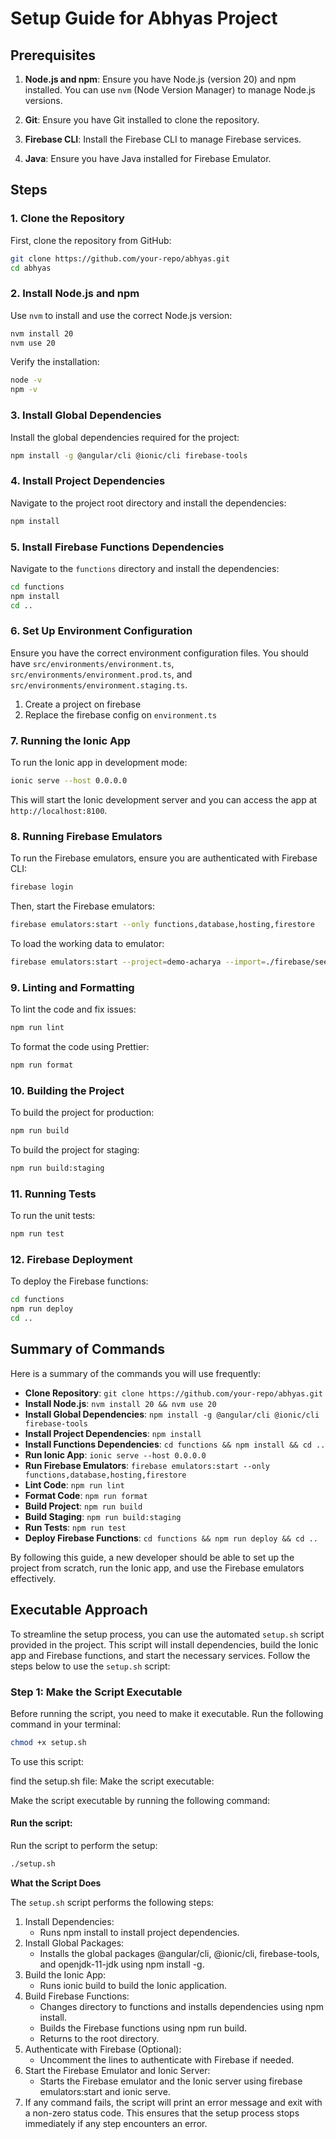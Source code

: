 # Setup Guide for Abhyas Project

## Prerequisites

1. **Node.js and npm**: Ensure you have Node.js (version 20) and npm installed. You can use `nvm` (Node Version Manager) to manage Node.js versions.

2. **Git**: Ensure you have Git installed to clone the repository.

3. **Firebase CLI**: Install the Firebase CLI to manage Firebase services.

4. **Java**: Ensure you have Java installed for Firebase Emulator.

## Steps

### 1. Clone the Repository

First, clone the repository from GitHub:

```sh
git clone https://github.com/your-repo/abhyas.git
cd abhyas
```

### 2. Install Node.js and npm

Use `nvm` to install and use the correct Node.js version:

```sh
nvm install 20
nvm use 20
```

Verify the installation:

```sh
node -v
npm -v
```

### 3. Install Global Dependencies

Install the global dependencies required for the project:

```sh
npm install -g @angular/cli @ionic/cli firebase-tools
```

### 4. Install Project Dependencies

Navigate to the project root directory and install the dependencies:

```sh
npm install
```

### 5. Install Firebase Functions Dependencies

Navigate to the `functions` directory and install the dependencies:

```sh
cd functions
npm install
cd ..
```

### 6. Set Up Environment Configuration

Ensure you have the correct environment configuration files. You should have `src/environments/environment.ts`, `src/environments/environment.prod.ts`, and `src/environments/environment.staging.ts`.

1. Create a project on firebase
2. Replace the firebase config on `environment.ts`

### 7. Running the Ionic App

To run the Ionic app in development mode:

```sh
ionic serve --host 0.0.0.0
```

This will start the Ionic development server and you can access the app at `http://localhost:8100`.

### 8. Running Firebase Emulators

To run the Firebase emulators, ensure you are authenticated with Firebase CLI:

```sh
firebase login
```

Then, start the Firebase emulators:

```sh
firebase emulators:start --only functions,database,hosting,firestore
```

To load the working data to emulator:

```sh
firebase emulators:start --project=demo-acharya --import=./firebase/seeds --export-on-exit=./firebase/seeds
```

### 9. Linting and Formatting

To lint the code and fix issues:

```sh
npm run lint
```

To format the code using Prettier:

```sh
npm run format
```

### 10. Building the Project

To build the project for production:

```sh
npm run build
```

To build the project for staging:

```sh
npm run build:staging
```

### 11. Running Tests

To run the unit tests:

```sh
npm run test
```

### 12. Firebase Deployment

To deploy the Firebase functions:

```sh
cd functions
npm run deploy
cd ..
```

## Summary of Commands

Here is a summary of the commands you will use frequently:

- **Clone Repository**: `git clone https://github.com/your-repo/abhyas.git`
- **Install Node.js**: `nvm install 20 && nvm use 20`
- **Install Global Dependencies**: `npm install -g @angular/cli @ionic/cli firebase-tools`
- **Install Project Dependencies**: `npm install`
- **Install Functions Dependencies**: `cd functions && npm install && cd ..`
- **Run Ionic App**: `ionic serve --host 0.0.0.0`
- **Run Firebase Emulators**: `firebase emulators:start --only functions,database,hosting,firestore`
- **Lint Code**: `npm run lint`
- **Format Code**: `npm run format`
- **Build Project**: `npm run build`
- **Build Staging**: `npm run build:staging`
- **Run Tests**: `npm run test`
- **Deploy Firebase Functions**: `cd functions && npm run deploy && cd ..`

By following this guide, a new developer should be able to set up the project from scratch, run the Ionic app, and use the Firebase emulators effectively.

## Executable Approach

To streamline the setup process, you can use the automated `setup.sh` script provided in the project. This script will install dependencies, build the Ionic app and Firebase functions, and start the necessary services. Follow the steps below to use the `setup.sh` script:

### Step 1: Make the Script Executable

Before running the script, you need to make it executable. Run the following command in your terminal:

```sh
chmod +x setup.sh
```

To use this script:

find the setup.sh file:
Make the script executable:

Make the script executable by running the following command:

#### Run the script:

Run the script to perform the setup:

```bash
./setup.sh
```

**What the Script Does**

The `setup.sh` script performs the following steps:

1. Install Dependencies:
   - Runs npm install to install project dependencies.
2. Install Global Packages:
   - Installs the global packages @angular/cli, @ionic/cli, firebase-tools, and openjdk-11-jdk using npm install -g.
3. Build the Ionic App:
   - Runs ionic build to build the Ionic application.
4. Build Firebase Functions:
   - Changes directory to functions and installs dependencies using npm install.
   - Builds the Firebase functions using npm run build.
   - Returns to the root directory.
5. Authenticate with Firebase (Optional):
   - Uncomment the lines to authenticate with Firebase if needed.
6. Start the Firebase Emulator and Ionic Server:
   - Starts the Firebase emulator and the Ionic server using firebase emulators:start and ionic serve.
7. If any command fails, the script will print an error message and exit with a non-zero status code. This ensures that the setup process stops immediately if any step encounters an error.
